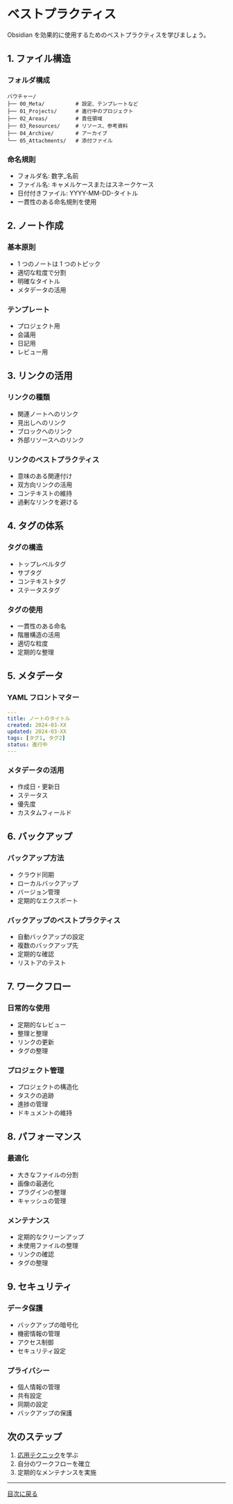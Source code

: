 # ベストプラクティス

Obsidian を効果的に使用するためのベストプラクティスを学びましょう。

## 1. ファイル構造

### フォルダ構成

```
バウチャー/
├── 00_Meta/          # 設定、テンプレートなど
├── 01_Projects/      # 進行中のプロジェクト
├── 02_Areas/         # 責任領域
├── 03_Resources/     # リソース、参考資料
├── 04_Archive/       # アーカイブ
└── 05_Attachments/   # 添付ファイル
```

### 命名規則

- フォルダ名: 数字\_名前
- ファイル名: キャメルケースまたはスネークケース
- 日付付きファイル: YYYY-MM-DD-タイトル
- 一貫性のある命名規則を使用

## 2. ノート作成

### 基本原則

- 1 つのノートは 1 つのトピック
- 適切な粒度で分割
- 明確なタイトル
- メタデータの活用

### テンプレート

- プロジェクト用
- 会議用
- 日記用
- レビュー用

## 3. リンクの活用

### リンクの種類

- 関連ノートへのリンク
- 見出しへのリンク
- ブロックへのリンク
- 外部リソースへのリンク

### リンクのベストプラクティス

- 意味のある関連付け
- 双方向リンクの活用
- コンテキストの維持
- 過剰なリンクを避ける

## 4. タグの体系

### タグの構造

- トップレベルタグ
- サブタグ
- コンテキストタグ
- ステータスタグ

### タグの使用

- 一貫性のある命名
- 階層構造の活用
- 適切な粒度
- 定期的な整理

## 5. メタデータ

### YAML フロントマター

```yaml
---
title: ノートのタイトル
created: 2024-03-XX
updated: 2024-03-XX
tags: [タグ1, タグ2]
status: 進行中
---
```

### メタデータの活用

- 作成日・更新日
- ステータス
- 優先度
- カスタムフィールド

## 6. バックアップ

### バックアップ方法

- クラウド同期
- ローカルバックアップ
- バージョン管理
- 定期的なエクスポート

### バックアップのベストプラクティス

- 自動バックアップの設定
- 複数のバックアップ先
- 定期的な確認
- リストアのテスト

## 7. ワークフロー

### 日常的な使用

- 定期的なレビュー
- 整理と整理
- リンクの更新
- タグの整理

### プロジェクト管理

- プロジェクトの構造化
- タスクの追跡
- 進捗の管理
- ドキュメントの維持

## 8. パフォーマンス

### 最適化

- 大きなファイルの分割
- 画像の最適化
- プラグインの整理
- キャッシュの管理

### メンテナンス

- 定期的なクリーンアップ
- 未使用ファイルの整理
- リンクの確認
- タグの整理

## 9. セキュリティ

### データ保護

- バックアップの暗号化
- 機密情報の管理
- アクセス制御
- セキュリティ設定

### プライバシー

- 個人情報の管理
- 共有設定
- 同期の設定
- バックアップの保護

## 次のステップ

1. [応用テクニック](06_応用テクニック.md)を学ぶ
2. 自分のワークフローを確立
3. 定期的なメンテナンスを実施

---

[目次に戻る](Obsidian完全ガイド.md)
